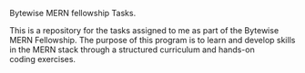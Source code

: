 Bytewise MERN fellowship Tasks.

This is a repository for the tasks assigned to me as part of the Bytewise MERN Fellowship.
The purpose of this program is to learn and develop skills in the MERN stack through a structured curriculum and hands-on coding exercises.
